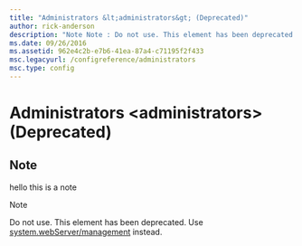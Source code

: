 ```yaml
---
title: "Administrators &lt;administrators&gt; (Deprecated)"
author: rick-anderson
description: "Note Note : Do not use. This element has been deprecated. Use system.webServer/management instead."
ms.date: 09/26/2016
ms.assetid: 962e4c2b-e7b6-41ea-87a4-c71195f2f433
msc.legacyurl: /configreference/administrators
msc.type: config
---
```

# Administrators &lt;administrators&gt; (Deprecated)

<a id="001"></a>
## Note

hello this is a note
> [!NOTE]
> Do not use. This element has been deprecated. Use [system.webServer/management](../system.webserver/management/index.md) instead.
